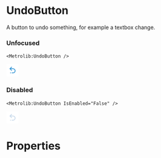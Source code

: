 # UndoButton

A button to undo something, for example a textbox change.

### Unfocused

```xaml
<Metrolib:UndoButton />
```
![Image of UndoButton, Unfocused](Unfocused.png)

### Disabled

```xaml
<Metrolib:UndoButton IsEnabled="False" />
```
![Image of UndoButton, Disabled](Disabled.png)

# Properties


